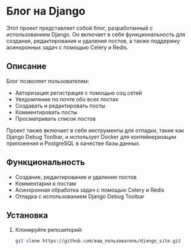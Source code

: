 # Блог на Django

Этот проект представляет собой блог, разработанный с использованием Django. Он включает в себя функциональность для создания, редактирования и удаления постов, а также поддержку асинхронных задач с помощью Celery и Redis.

## Описание

Блог позволяет пользователям:
- Авторизация регистрация с помощью соц сетей
- Уведомление по почте обо всех постах
- Создавать и редактировать посты
- Комментировать посты
- Просматривать список постов

Проект также включает в себя инструменты для отладки, такие как Django Debug Toolbar, и использует Docker для контейнеризации приложения и PostgreSQL в качестве базы данных.

## Функциональность

- Создание, редактирование и удаление постов
- Комментарии к постам
- Асинхронная обработка задач с помощью Celery и Redis
- Отладка с использованием Django Debug Toolbar

## Установка

1. Клонируйте репозиторий:
   ```bash
   git clone https://github.com/ваш_пользователь/django_site.git
